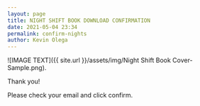 ```yaml
--- 
layout: page
title: NIGHT SHIFT BOOK DOWNLOAD CONFIRMATION
date: 2021-05-04 23:34
permalink: confirm-nights
author: Kevin Olega 
--- 
```

![IMAGE TEXT]({{ site.url }}/assets/img/Night Shift Book Cover-Sample.png).

Thank you!

Please check your email and click confirm.

